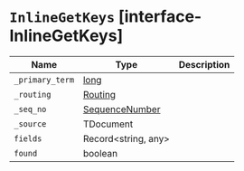 # `InlineGetKeys` [interface-InlineGetKeys]

| Name | Type | Description |
| - | - | - |
| `_primary_term` | [long](./long.md) | &nbsp; |
| `_routing` | [Routing](./Routing.md) | &nbsp; |
| `_seq_no` | [SequenceNumber](./SequenceNumber.md) | &nbsp; |
| `_source` | TDocument | &nbsp; |
| `fields` | Record<string, any> | &nbsp; |
| `found` | boolean | &nbsp; |
